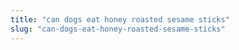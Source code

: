 ```yaml
---
title: "can dogs eat honey roasted sesame sticks"
slug: "can-dogs-eat-honey-roasted-sesame-sticks"
---
```


